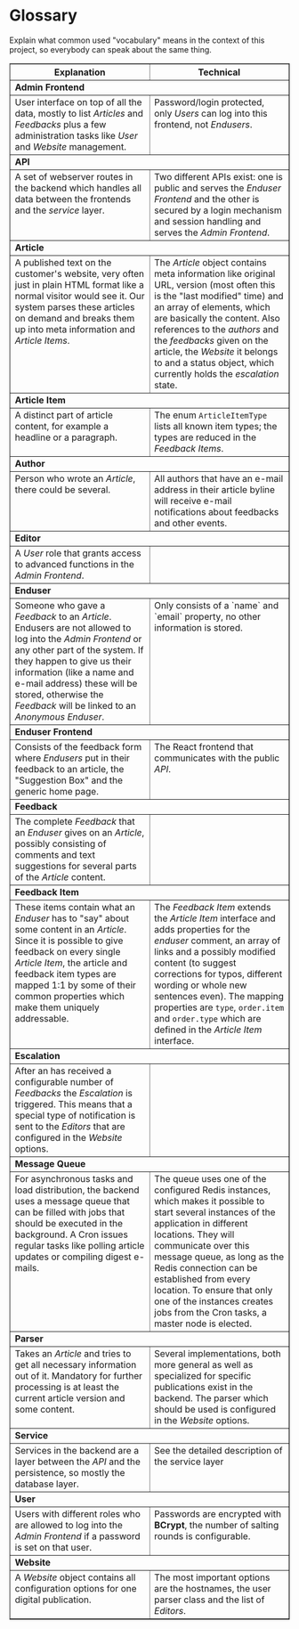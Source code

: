 # Glossary

Explain what common used "vocabulary" means in the context of this project, so everybody can speak about the same thing.

<em></em>

<table border="1" cellpadding="3" cellspacing="0">
	<tr>
		<th width="50%">Explanation</th>
		<th width="50%">Technical</th>
	</tr>
	<!-- Admin Frontend -->
	<tr>
		<td colspan="2"><b>Admin Frontend</b></td>
	</tr>
	<tr>
		<td valign="top">User interface on top of all the data, mostly to list <em>Articles</em> and <em>Feedbacks</em> plus a few administration tasks like <em>User</em> and <em>Website</em> management.</td>
		<td valign="top">Password/login protected, only <em>Users</em> can log into this frontend, not <em>Endusers</em>.</td>
	</tr>
	<!-- API -->
	<tr>
		<td colspan="2"><b>API</b></td>
	</tr>
	<tr>
		<td valign="top">A set of webserver routes in the backend which handles all data between the frontends and the <em>service</em> layer.</td>
		<td valign="top">Two different APIs exist: one is public and serves the <em>Enduser Frontend</em> and the other is secured by a login mechanism and session handling and serves the <em>Admin Frontend</em>.</td>
	</tr>
	<!-- Article -->
	<tr>
		<td colspan="2"><b>Article</b></td>
	</tr>
	<tr>
		<td valign="top">A published text on the customer's website, very often just in plain HTML format like a normal visitor would see it. Our system parses these articles on demand and breaks them up into meta information and <em>Article Items</em>.</td>
		<td valign="top">The <em>Article</em> object contains meta information like original URL, version (most often this is the "last modified" time) and an array of elements, which are basically the content. Also references to the <em>authors</em> and the <em>feedbacks</em> given on the article, the <em>Website</em> it belongs to and a status object, which currently holds the <em>escalation</em> state.</td>
	</tr>
	<!-- Article Item -->
	<tr>
		<td colspan="2"><b>Article Item</b></td>
	</tr>
	<tr>
		<td valign="top">A distinct part of article content, for example a headline or a paragraph.</td>
		<td valign="top">The enum <code>ArticleItemType</code> lists all known item types; the types are reduced in the <em>Feedback Items</em>.</td>
	</tr>
	<!-- Author -->
	<tr>
		<td colspan="2"><b>Author</b></td>
	</tr>
	<tr>
		<td valign="top">Person who wrote an <em>Article</em>, there could be several.</td>
		<td valign="top">All authors that have an e-mail address in their article byline will receive e-mail notifications about feedbacks and other events.</td>
	</tr>
	<!-- Editor -->
	<tr>
		<td colspan="2"><b>Editor</b></td>
	</tr>
	<tr>
		<td valign="top">A <em>User</em> role that grants access to advanced functions in the <em>Admin Frontend</em>.</td>
		<td valign="top"></td>
	</tr>
	<!-- Enduser -->
	<tr>
		<td colspan="2"><b>Enduser</b></td>
	</tr>
	<tr>
		<td valign="top">Someone who gave a <em>Feedback</em> to an <em>Article</em>. Endusers are not allowed to log into the <em>Admin Frontend</em> or any other part of the system. If they happen to give us their information (like a name and e-mail address) these will be stored, otherwise the <em>Feedback</em> will be linked to an <em>Anonymous Enduser</em>.</td>
		<td valign="top">Only consists of a `name` and `email` property, no other information is stored.</td>
	</tr>
	<!-- Enduser Frontend -->
	<tr>
		<td colspan="2"><b>Enduser Frontend</b></td>
	</tr>
	<tr>
		<td valign="top">Consists of the feedback form where <em>Endusers</em> put in their feedback to an article, the "Suggestion Box" and the generic home page.</td>
		<td valign="top">The React frontend that communicates with the public <em>API</em>.</td>
	</tr>
	<!-- Feedback -->
	<tr>
		<td colspan="2"><b>Feedback</b></td>
	</tr>
	<tr>
		<td valign="top">The complete <em>Feedback</em> that an <em>Enduser</em> gives on an <em>Article</em>, possibly consisting of comments and text suggestions for several parts of the <em>Article</em> content.</td>
		<td valign="top"></td>
	</tr>
	<!-- Feedback Item -->
	<tr>
		<td colspan="2"><b>Feedback Item</b></td>
	</tr>
	<tr>
		<td valign="top">These items contain what an <em>Enduser</em> has to "say" about some content in an <em>Article</em>. Since it is possible to give feedback on every single <em>Article Item</em>, the article and feedback item types are mapped 1:1 by some of their common properties which make them uniquely addressable.</td>
		<td valign="top">The <em>Feedback Item</em> extends the <em>Article Item</em> interface and adds properties for the <em>enduser</em> comment, an array of links and a possibly modified content (to suggest corrections for typos, different wording or whole new sentences even). The mapping properties are <code>type</code>, <code>order.item</code> and <code>order.type</code> which are defined in the <em>Article Item</em> interface.</td>
	</tr>
	<!-- Escalation -->
	<tr>
		<td colspan="2"><b>Escalation</b></td>
	</tr>
	<tr>
		<td valign="top">After an <emArticle></em> has received a configurable number of <em>Feedbacks</em> the <em>Escalation</em> is triggered. This means that a special type of notification is sent to the <em>Editors</em> that are configured in the <em>Website</em> options.</td>
		<td valign="top"></td>
	</tr>
	<!-- Message Queue -->
	<tr>
		<td colspan="2"><b>Message Queue</b></td>
	</tr>
	<tr>
		<td valign="top">For asynchronous tasks and load distribution, the backend uses a message queue that can be filled with jobs that should be executed in the background. A Cron issues regular tasks like polling article updates or compiling digest e-mails.</td>
		<td valign="top">The queue uses one of the configured Redis instances, which makes it possible to start several instances of the application in different locations. They will communicate over this message queue, as long as the Redis connection can be established from every location. To ensure that only one of the instances creates jobs from the Cron tasks, a master node is elected.</td>
	</tr>
	<!-- Parser -->
	<tr>
		<td colspan="2"><b>Parser</b></td>
	</tr>
	<tr>
		<td valign="top">Takes an <em>Article</em> and tries to get all necessary information out of it. Mandatory for further processing is at least the current article version and some content.</td>
		<td valign="top">Several implementations, both more general as well as specialized for specific publications exist in the backend. The parser which should be used is configured in the <em>Website</em> options.</td>
	</tr>
	<!-- Service -->
	<tr>
		<td colspan="2"><b>Service</b></td>
	</tr>
	<tr>
		<td valign="top">Services in the backend are a layer between the <em>API</em> and the persistence, so mostly the database layer.</td>
		<td valign="top">See the detailed description of the service layer</td>
	</tr>
	<!-- User -->
	<tr>
		<td colspan="2"><b>User</b></td>
	</tr>
	<tr>
		<td valign="top">Users with different roles who are allowed to log into the <em>Admin Frontend</em> if a password is set on that user.</td>
		<td valign="top">Passwords are encrypted with <b>BCrypt</b>, the number of salting rounds is configurable.</td>
	</tr>
	<!-- Website -->
	<tr>
		<td colspan="2"><b>Website</b></td>
	</tr>
	<tr>
		<td valign="top">A <em>Website</em> object contains all configuration options for one digital publication.</td>
		<td valign="top">The most important options are the hostnames, the user parser class and the list of <em>Editors</em>.</td>
	</tr>
</table>
